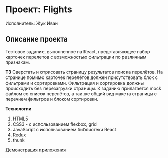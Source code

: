# Проект: Flights

Исполнитель: Жук Иван

## Описание проекта
Тестовое задание, выполненное на React, представляющее набор карточек перелетов с возможностью фильтрации по различным признакам.

**ТЗ**
Сверстать и отрисовать страницу результатов поиска перелётов. На странице помимо карточек перелётов должен присутствовать блок с фильтрами и сортировками. Фильтрация и сортировка должны происходить без перезагрузки страницы.
К заданию прилагается mock файлом со список перелётов, а так же общий вид макета страницы с перечнем фильтров и блоком сортировки.

**Технологии**

1. HTML5
2. CSS3 - с использованием flexbox, grid
3. JavaScript с использованием библиотеки React
4. Redux
5. thunk

[Демонстрация приложения](https://zhukek.github.io/flights/)